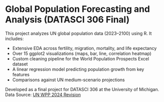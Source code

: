# Global Population Forecasting and Analysis (DATASCI 306 Final)

This project analyzes UN global population data (2023–2100) using R. It includes:
- Extensive EDA across fertility, migration, mortality, and life expectancy
- Over 15 ggplot2 visualizations (maps, bar, line, correlation heatmap)
- Custom cleaning pipeline for the World Population Prospects Excel dataset
- A linear regression model predicting population growth from key features
- Comparisons against UN medium-scenario projections

Developed as a final project for DATASCI 306 at the University of Michigan.  
Data Source: [UN WPP 2024 Revision](https://population.un.org/wpp/)
